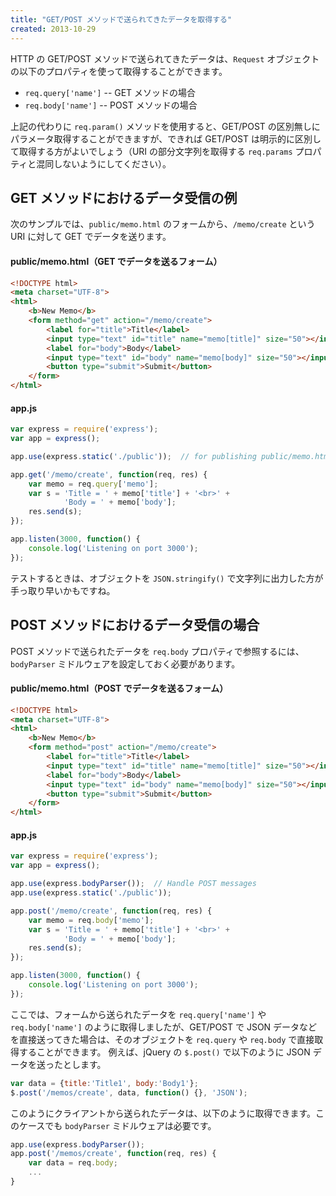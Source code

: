 ```yaml
---
title: "GET/POST メソッドで送られてきたデータを取得する"
created: 2013-10-29
---
```


HTTP の GET/POST メソッドで送られてきたデータは、`Request` オブジェクトの以下のプロパティを使って取得することができます。

* `req.query['name']`  -- GET メソッドの場合
* `req.body['name']`  -- POST メソッドの場合

上記の代わりに `req.param()` メソッドを使用すると、GET/POST の区別無しにパラメータ取得することができますが、できれば GET/POST は明示的に区別して取得する方がよいでしょう（URI の部分文字列を取得する `req.params` プロパティと混同しないようにしてください）。

GET メソッドにおけるデータ受信の例
----

次のサンプルでは、`public/memo.html` のフォームから、`/memo/create` という URI に対して GET でデータを送ります。

#### public/memo.html（GET でデータを送るフォーム）

```html
<!DOCTYPE html>
<meta charset="UTF-8">
<html>
    <b>New Memo</b>
    <form method="get" action="/memo/create">
        <label for="title">Title</label>
        <input type="text" id="title" name="memo[title]" size="50"></input><br>
        <label for="body">Body</label>
        <input type="text" id="body" name="memo[body]" size="50"></input><br>
        <button type="submit">Submit</button>
    </form>
</html>
```

#### app.js

```javascript
var express = require('express');
var app = express();

app.use(express.static('./public'));  // for publishing public/memo.html

app.get('/memo/create', function(req, res) {
    var memo = req.query['memo'];
    var s = 'Title = ' + memo['title'] + '<br>' +
            'Body = ' + memo['body'];
    res.send(s);
});

app.listen(3000, function() {
    console.log('Listening on port 3000');
});
```

テストするときは、オブジェクトを `JSON.stringify()` で文字列に出力した方が手っ取り早いかもですね。


POST メソッドにおけるデータ受信の場合
----

POST メソッドで送られたデータを `req.body` プロパティで参照するには、`bodyParser` ミドルウェアを設定しておく必要があります。

#### public/memo.html（POST でデータを送るフォーム）

```html
<!DOCTYPE html>
<meta charset="UTF-8">
<html>
    <b>New Memo</b>
    <form method="post" action="/memo/create">
        <label for="title">Title</label>
        <input type="text" id="title" name="memo[title]" size="50"></input><br>
        <label for="body">Body</label>
        <input type="text" id="body" name="memo[body]" size="50"></input><br>
        <button type="submit">Submit</button>
    </form>
</html>
```

#### app.js

```javascript
var express = require('express');
var app = express();

app.use(express.bodyParser());  // Handle POST messages
app.use(express.static('./public'));

app.post('/memo/create', function(req, res) {
    var memo = req.body['memo'];
    var s = 'Title = ' + memo['title'] + '<br>' +
            'Body = ' + memo['body'];
    res.send(s);
});

app.listen(3000, function() {
    console.log('Listening on port 3000');
});
```

ここでは、フォームから送られたデータを `req.query['name']` や `req.body['name']` のように取得しましたが、GET/POST で JSON データなどを直接送ってきた場合は、そのオブジェクトを `req.query` や `req.body` で直接取得することができます。
例えば、jQuery の `$.post()` で以下のように JSON データを送ったとします。

```javascript
var data = {title:'Title1', body:'Body1'};
$.post('/memos/create', data, function() {}, 'JSON');
```

このようにクライアントから送られたデータは、以下のように取得できます。このケースでも `bodyParser` ミドルウェアは必要です。

```javascript
app.use(express.bodyParser());
app.post('/memos/create', function(req, res) {
    var data = req.body;
    ...
}
```

